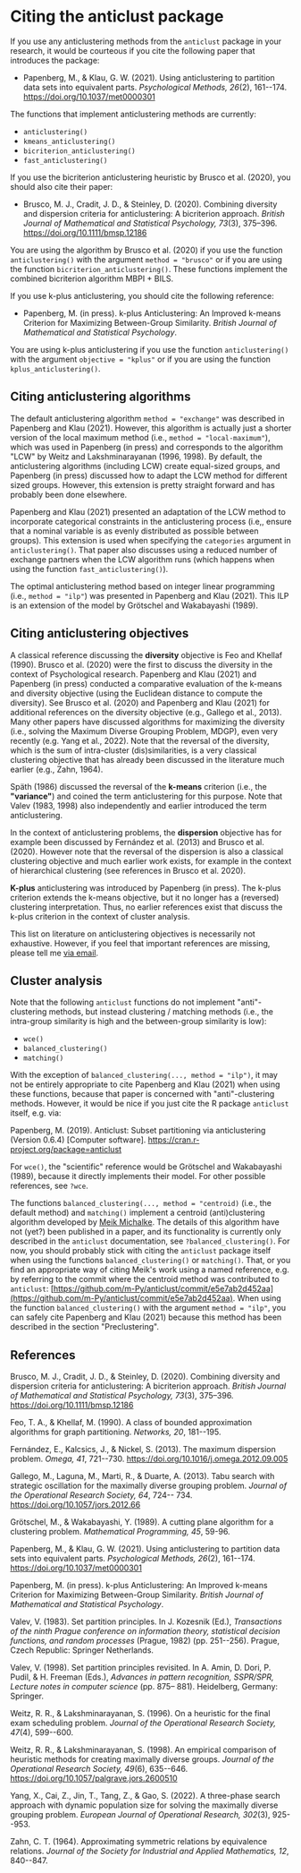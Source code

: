 # Citing the anticlust package

If you use any anticlustering methods from the `anticlust` package in your research, it would be courteous if you cite the following paper that introduces the package:

- Papenberg, M., & Klau, G. W. (2021). Using anticlustering to partition data sets into equivalent parts. *Psychological Methods, 26*(2), 161--174. https://doi.org/10.1037/met0000301

The functions that implement anticlustering methods are currently:

- `anticlustering()`
- `kmeans_anticlustering()`
- `bicriterion_anticlustering()`
- `fast_anticlustering()`

If you use the bicriterion anticlustering heuristic by Brusco et al. (2020), you should also cite their paper: 

- Brusco, M. J., Cradit, J. D., & Steinley, D. (2020). Combining diversity and dispersion criteria for anticlustering: A bicriterion approach. *British Journal of Mathematical and Statistical Psychology, 73*(3), 375–396. https://doi.org/10.1111/bmsp.12186

You are using the algorithm by Brusco et al. (2020) if you use the function `anticlustering()` with the argument `method = "brusco"` or if you are using the function `bicriterion_anticlustering()`. These functions implement the combined bicriterion algorithm MBPI + BILS. 

If you use k-plus anticlustering, you should cite the following reference:

- Papenberg, M. (in press). k-plus Anticlustering: An Improved k-means Criterion for Maximizing Between-Group Similarity. *British Journal of Mathematical and Statistical Psychology*.

You are using k-plus anticlustering if you use the function `anticlustering()` with the argument `objective = "kplus"` or if you are using the function `kplus_anticlustering()`.

## Citing anticlustering algorithms

The default anticlustering algorithm `method = "exchange"` was described in Papenberg and Klau (2021). However, this algorithm is actually just a shorter version of the local maximum method (i.e., `method = "local-maximum"`), which was used in Papenberg (in press) and corresponds to the algorithm "LCW" by Weitz and Lakshminarayanan (1996, 1998). By default, the anticlustering algorithms (including LCW) create equal-sized groups, and Papenberg (in press) discussed how to adapt the LCW method for different sized groups. However, this extension is pretty straight forward and has probably been done elsewhere. 

Papenberg and Klau (2021) presented an adaptation of the LCW method to incorporate categorical constraints in the anticlustering process (i.e,, ensure that a nominal variable is as evenly distributed as possible between groups). This extension is used when specifying the `categories` argument in `anticlustering()`. That paper also discusses using a reduced number of exchange partners when the LCW algorithm runs (which happens when using the function `fast_anticlustering()`).

The optimal anticlustering method based on integer linear programming (i.e., `method = "ilp"`) was presented in Papenberg and Klau (2021). This ILP is an extension of the model by Grötschel and Wakabayashi (1989).

## Citing anticlustering objectives

A classical reference discussing the **diversity** objective is Feo and Khellaf (1990). Brusco et al. (2020) were the first to discuss the diversity in the context of Psychological research. Papenberg and Klau (2021) and Papenberg (in press) conducted a comparative evaluation of the k-means and diversity objective (using the Euclidean distance to compute the diversity). See Brusco et al. (2020) and Papenberg and Klau (2021) for additional references on the diversity objective (e.g., Gallego et al., 2013). Many other papers have discussed algorithms for maximizing the diversity (i.e., solving the Maximum Diverse Grouping Problem, MDGP), even very recently (e.g. Yang et al., 2022). Note that the reversal of the diversity, which is the sum of intra-cluster (dis)similarities, is a very classical clustering objective that has already been discussed in the literature much earlier (e.g., Zahn, 1964).

Späth (1986) discussed the reversal of the **k-means** criterion (i.e., the **"variance"**) and coined the term anticlustering for this purpose. Note that Valev (1983, 1998) also independently and earlier introduced the term anticlustering.

In the context of anticlustering problems, the **dispersion** objective has for example been discussed by Fernández et al. (2013) and Brusco et al. (2020). However note that the reversal of the dispersion is also a classical clustering objective and much earlier work exists, for example in the context of hierarchical clustering (see references in Brusco et al. 2020).

**K-plus** anticlustering was introduced by Papenberg (in press). The k-plus criterion extends the k-means objective, but it no longer has a (reversed) clustering interpretation. Thus, no earlier references exist that discuss the k-plus criterion in the context of cluster analysis. 

This list on literature on anticlustering objectives is necessarily not exhaustive. However, if you feel that important references are missing, please tell me <a href="martin.papenberg@hhu.de">via email</a>.

## Cluster analysis

Note that the following `anticlust` functions do not implement "anti"-clustering methods, but instead clustering / matching methods (i.e., the intra-group similarity is high and the between-group similarity is low):

- `wce()`
- `balanced_clustering()`
- `matching()`

With the exception of `balanced_clustering(..., method = "ilp")`, it may not be entirely appropriate to cite Papenberg and Klau (2021) when using these functions, because that paper is concerned with "anti"-clustering methods. However, it would be nice if you just cite the R package `anticlust` itself, e.g. via:

Papenberg, M. (2019). Anticlust: Subset partitioning via anticlustering (Version 0.6.4) [Computer software]. https://cran.r-project.org/package=anticlust

For `wce()`, the "scientific" reference would be Grötschel and Wakabayashi (1989), because it directly implements their model. For other possible references, see `?wce`. 

The functions `balanced_clustering(..., method = "centroid)` (i.e., the default method) and `matching()` implement a centroid (anti)clustering algorithm developed by [Meik Michalke](https://www.psychologie.hhu.de/arbeitsgruppen/diagnostik-und-differentielle-psychologie/arbeitsgruppe). The details of this algorithm have not (yet?) been published in a paper, and its functionality is currently only described in the `anticlust` documentation, see `?balanced_clustering()`. For now, you should probably stick with citing the `anticlust` package itself when using the functions `balanced_clustering()` or `matching()`. That, or you find an appropriate way of citing Meik's work using a named reference, e.g. by referring to the commit where the centroid method was contributed to `anticlust`:  [https://github.com/m-Py/anticlust/commit/e5e7ab2d452aa](https://github.com/m-Py/anticlust/commit/e5e7ab2d452aa). When using the function `balanced_clustering()` with the argument `method = "ilp"`, you can safely cite Papenberg and Klau (2021) because this method has been described in the section "Preclustering". 

## References

Brusco, M. J., Cradit, J. D., & Steinley, D. (2020). Combining diversity and dispersion criteria for anticlustering: A bicriterion approach. *British Journal of Mathematical and Statistical Psychology, 73*(3), 375–396. https://doi.org/10.1111/bmsp.12186

Feo, T. A., & Khellaf, M. (1990). A class of bounded approximation algorithms for graph partitioning. *Networks, 20*, 181--195.

Fernández, E., Kalcsics, J., & Nickel, S. (2013). The maximum dispersion problem. *Omega, 41*, 721--730. https://doi.org/10.1016/j.omega.2012.09.005

Gallego, M., Laguna, M., Marti, R., & Duarte, A. (2013). Tabu search with strategic oscillation for the
maximally diverse grouping problem. *Journal of the Operational Research Society, 64*, 724--
734. https://doi.org/10.1057/jors.2012.66

Grötschel, M., & Wakabayashi, Y. (1989). A cutting plane algorithm for a clustering problem. *Mathematical Programming, 45*, 59-96.

Papenberg, M., & Klau, G. W. (2021). Using anticlustering to partition data sets into equivalent parts. *Psychological Methods, 26*(2), 161--174. https://doi.org/10.1037/met0000301

Papenberg, M. (in press). k-plus Anticlustering: An Improved k-means Criterion  for Maximizing Between-Group Similarity. *British Journal of Mathematical and Statistical Psychology*.

Valev, V. (1983). Set partition principles. In J. Kozesnik (Ed.), *Transactions of the ninth Prague conference on information theory, statistical decision functions, and random processes* (Prague, 1982) (pp. 251--256). Prague, Czech Republic: Springer Netherlands.

Valev, V. (1998). Set partition principles revisited. In A. Amin, D. Dori, P. Pudil, & H. Freeman (Eds.), *Advances in pattern recognition, SSPR/SPR, Lecture notes in computer science* (pp. 875– 881). Heidelberg,
Germany: Springer.

Weitz, R. R., & Lakshminarayanan, S. (1996). On a heuristic for the final exam scheduling problem. *Journal of the Operational Research Society, 47*(4), 599--600.

Weitz, R. R., & Lakshminarayanan, S. (1998). An empirical comparison of heuristic methods for creating maximally diverse groups. *Journal of the Operational Research Society, 49*(6), 635--646. https://doi.org/10.1057/palgrave.jors.2600510

Yang, X., Cai, Z., Jin, T., Tang, Z., & Gao, S. (2022). A three-phase search approach with dynamic population size for solving the maximally diverse grouping problem. *European Journal of Operational Research, 302*(3), 925--953.

Zahn, C. T. (1964). Approximating symmetric relations by equivalence relations. *Journal of the Society for Industrial and Applied Mathematics, 12*, 840--847.


